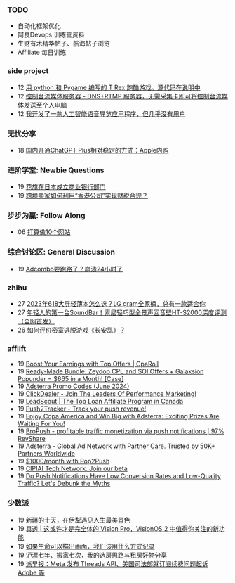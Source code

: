 ### TODO
-  自动化框架优化
-  阿良Devops 训练营资料
-  生财有术精华帖子、航海帖子浏览
-  Affiliate 每日训练

### side project
<!-- sideproject:START -->
-  12 [用 python 和 Pygame 编写的 T Rex 跑酷游戏。源代码在说明中](https://www.youtube.com/watch?v=pZySIXSelCA)
-  12 [控制台流媒体服务器 - DNS+RTMP 服务器，无需采集卡即可将控制台流媒体发送至个人电脑](https://github.com/Aioros/console-streaming-server)
-  12 [我开发了一款人工智能语音导览应用程序，但几乎没有用户](https://www.reddit.com/r/SideProject/comments/18gpp0e/ive_built_an_ai_audio_tour_app_but_have_almost_no/)<!-- sideproject:END -->


### 无忧分享
<!-- ruyo:START -->
-  18 [国内开通ChatGPT Plus相对稳定的方式：Apple内购](https://51.ruyo.net/18681.html)<!-- ruyo:END -->

### 进阶学堂: Newbie Questions
<!-- advertcn1:START -->
-  19 [花旗在日本成立商业银行部门](https://www.advertcn.com/thread-115425-1-1.html)
-  19 [跨境卖家如何利用“香港公司”实现财税合规？](https://www.advertcn.com/thread-115424-1-1.html)<!-- advertcn1:END -->

### 步步为赢: Follow Along
<!-- advertcn2:START -->
-  06 [打算做10个网站](https://www.advertcn.com/thread-115247-1-1.html)<!-- advertcn2:END -->

### 综合讨论区: General Discussion
<!-- advertcn3:START -->
-  19 [Adcombo要跑路了？崩溃24小时了](https://www.advertcn.com/thread-115423-1-1.html)<!-- advertcn3:END -->


### zhihu
<!-- zhihu:START -->
-  27 [2023年618大屏轻薄本怎么选？LG gram全家桶，总有一款适合你](http://zhuanlan.zhihu.com/p/632641888?utm_campaign=rss&utm_medium=rss&utm_source=rss&utm_content=title)
-  27 [年轻人的第一台SoundBar！索尼轻巧型全景声回音壁HT-S2000深度评测（全网首发）](http://zhuanlan.zhihu.com/p/630990296?utm_campaign=rss&utm_medium=rss&utm_source=rss&utm_content=title)
-  26 [如何评价密室逃脱游戏《长安乱》？](http://www.zhihu.com/question/563950552/answer/3045961312?utm_campaign=rss&utm_medium=rss&utm_source=rss&utm_content=title)<!-- zhihu:END -->

### afflift
<!-- afflift:START -->
-  19 [Boost Your Earnings with Top Offers | CpaRoll](https://afflift.com/f/threads/boost-your-earnings-with-top-offers-cparoll.13078/)
-  19 [Ready-Made Bundle: Zeydoo CPL and SOI Offers + Galaksion Popunder = $665 in a Month! [Case]](https://afflift.com/f/threads/ready-made-bundle-zeydoo-cpl-and-soi-offers-galaksion-popunder-665-in-a-month-case.13307/)
-  19 [Adsterra Promo Codes &lpar;June 2024&rpar;](https://afflift.com/f/threads/adsterra-promo-codes-june-2024.13269/)
-  19 [ClickDealer - Join The Leaders Of Performance Marketing!](https://afflift.com/f/threads/clickdealer-join-the-leaders-of-performance-marketing.2440/)
-  19 [LeadScout | The Top Loan Affiliate Program in Canada](https://afflift.com/f/threads/leadscout-the-top-loan-affiliate-program-in-canada.13306/)
-  19 [Push2Tracker - Track your push revenue!](https://afflift.com/f/threads/push2tracker-track-your-push-revenue.13278/)
-  19 [Enjoy Copa America and Win Big with Adsterra: Exciting Prizes Are Waiting For You!](https://afflift.com/f/threads/enjoy-copa-america-and-win-big-with-adsterra-exciting-prizes-are-waiting-for-you.13305/)
-  19 [BroPush - profitable traffic monetization via push notifications | 97% RevShare](https://afflift.com/f/threads/bropush-profitable-traffic-monetization-via-push-notifications-97-revshare.7840/)
-  19 [Adsterra - Global Ad Network with Partner Care. Trusted by 50K+ Partners Worldwide](https://afflift.com/f/threads/adsterra-global-ad-network-with-partner-care-trusted-by-50k-partners-worldwide.4462/)
-  19 [$1000/month with Pop2Push](https://afflift.com/f/threads/1000-month-with-pop2push.13275/)
-  19 [CIPIAI Tech Network. Join our beta](https://afflift.com/f/threads/cipiai-tech-network-join-our-beta.13303/)
-  19 [Do Push Notifications Have Low Conversion Rates and Low-Quality Traffic? Let&#39;s Debunk the Myths](https://afflift.com/f/threads/do-push-notifications-have-low-conversion-rates-and-low-quality-traffic-lets-debunk-the-myths.13300/)<!-- afflift:END -->

### 少数派
<!-- sspai:START -->
-  19 [新疆的十天，在伊犁遇见人生最美景色](https://sspai.com/post/88904)
-  19 [具透 | 这或许才是完全体的 Vision Pro，VisionOS 2 中值得你关注的新功能](https://sspai.com/post/89704)
-  19 [如果生命可以描出画面，我们该用什么方式记录](https://sspai.com/post/89678)
-  19 [沪漂七年、搬家七次，我的选房思路与租房好物分享](https://sspai.com/post/89127)
-  19 [派早报：Meta 发布 Threads API、美国司法部就订阅续费问题起诉 Adobe 等](https://sspai.com/post/89720)<!-- sspai:END -->
